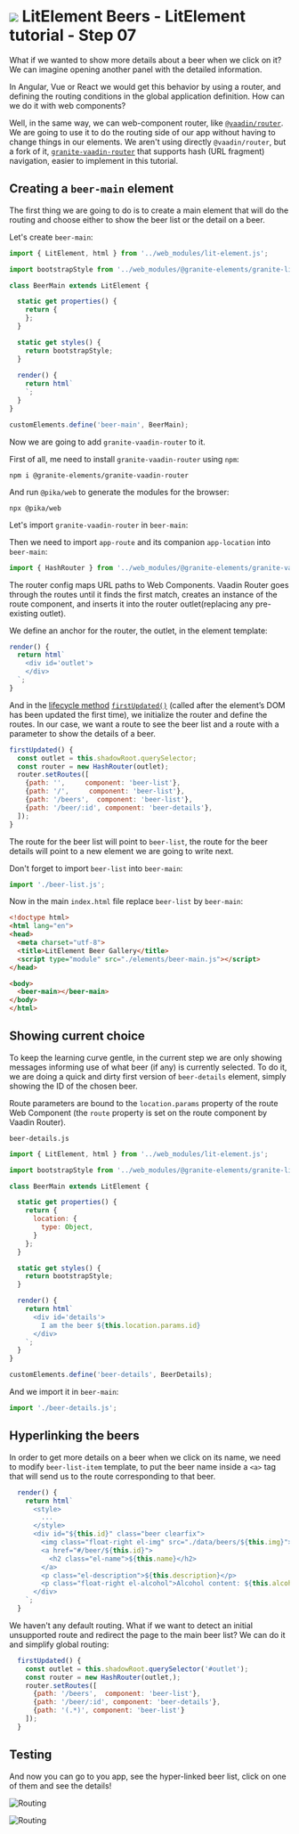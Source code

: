 # ![](/img/logo-25px.png) LitElement Beers - LitElement tutorial - Step 07


What if we wanted to show more details about a beer when we click on it? We can imagine opening another panel with the detailed information.

In Angular, Vue or React we would get this behavior by using a router, and defining the routing conditions in the global application definition. How can we do it with web components?

Well, in the same way, we can web-component router, like [`@vaadin/router`](https://vaadin.com/router). We are going to use it to do the routing side of our app without having to change things in our elements. We aren't using directly `@vaadin/router`, but a fork of it, [`granite-vaadin-router`]() that supports hash (URL fragment) navigation, easier to implement in this tutorial.

## Creating a `beer-main` element

The first thing we are going to do is to create a main element that will do the routing and choose either to show the beer list or the detail on a beer.

Let's create `beer-main`:

```js
import { LitElement, html } from '../web_modules/lit-element.js';

import bootstrapStyle from '../web_modules/@granite-elements/granite-lit-bootstrap.js';

class BeerMain extends LitElement {

  static get properties() {
    return { 
    };
  }

  static get styles() {
    return bootstrapStyle;
  }
  
  render() {
    return html`
    `;
  }
}

customElements.define('beer-main', BeerMain);
```

Now we are going to add `granite-vaadin-router` to it. 

First of all, me need to install `granite-vaadin-router` using `npm`:

```shell
npm i @granite-elements/granite-vaadin-router
```

And run `@pika/web` to generate the modules for the browser:

```
npx @pika/web
```

Let's import `granite-vaadin-router` in `beer-main`:


Then we need to import `app-route` and its companion `app-location` into `beer-main`:

```js
import { HashRouter } from '../web_modules/@granite-elements/granite-vaadin-router.js';
```


The router config maps URL paths to Web Components. Vaadin Router goes through the routes until it finds the first match, creates an instance of the route component, and inserts it into the router outlet(replacing any pre-existing outlet).

We define an anchor for the router, the outlet, in the element template:

```js
render() {
  return html`
    <div id='outlet'>
    </div>
  `;
}
```

And in the [lifecycle method](https://lit-element.polymer-project.org/guide/lifecycle) [`firstUpdated()`](https://lit-element.polymer-project.org/guide/lifecycle#firstupdated) (called after the element’s DOM has been updated the first time), we initialize the router and define the routes. In our case, we want a route to see the beer list and a route with a parameter to show the details of a beer.

```js
firstUpdated() {  
  const outlet = this.shadowRoot.querySelector;
  const router = new HashRouter(outlet);
  router.setRoutes([
    {path: '',     component: 'beer-list'},
    {path: '/',     component: 'beer-list'},
    {path: '/beers',  component: 'beer-list'},
    {path: '/beer/:id', component: 'beer-details'},
  ]);
}
```

The route for the beer list will point to `beer-list`, the route for the beer details will point to a new element we are going to write next.

Don't forget to import `beer-list` into `beer-main`:

```js
import './beer-list.js';
```

Now in the main `index.html` file replace `beer-list` by `beer-main`:

```html
<!doctype html>
<html lang="en">
<head>
  <meta charset="utf-8">
  <title>LitElement Beer Gallery</title>
  <script type="module" src="./elements/beer-main.js"></script>
</head>

<body>
  <beer-main></beer-main>
</body>
</html>
```


## Showing current choice

To keep the learning curve gentle, in the current step we are only showing messages informing use of what beer (if any) is currently selected. To do it, we are doing a quick and dirty first version of `beer-details` element, simply showing the ID of the chosen beer.

Route parameters are bound to the `location.params` property of the route Web Component (the `route` property is set on the route component by Vaadin Router).

`beer-details.js`
```js
import { LitElement, html } from '../web_modules/lit-element.js';

import bootstrapStyle from '../web_modules/@granite-elements/granite-lit-bootstrap.js';

class BeerMain extends LitElement {

  static get properties() {
    return { 
      location: {
        type: Object,
      }
    };
  }

  static get styles() {
    return bootstrapStyle;
  }

  render() {
    return html`
      <div id='details'>
        I am the beer ${this.location.params.id}
      </div>
    `;
  }
}

customElements.define('beer-details', BeerDetails);
```

And we import it in `beer-main`:

```js
import './beer-details.js';
```



## Hyperlinking the beers

In order to get more details on a beer when we click on its name, we need to modify `beer-list-item` template, to put the beer name inside a `<a>` tag that will send us to the route corresponding to that beer.

```js
  render() {
    return html`
      <style>
        ...
      </style>
      <div id="${this.id}" class="beer clearfix">
        <img class="float-right el-img" src="./data/beers/${this.img}">
        <a href="#/beer/${this.id}">
          <h2 class="el-name">${this.name}</h2>
        </a>        
        <p class="el-description">${this.description}</p>
        <p class="float-right el-alcohol">Alcohol content: ${this.alcohol}%</p>
      </div>
    `;
  }
```

We haven't any default routing. What if we want to detect an initial unsupported route and redirect the page to the main beer list? We can do it and simplify global routing:

```js
  firstUpdated() {
    const outlet = this.shadowRoot.querySelector('#outlet');
    const router = new HashRouter(outlet,);
    router.setRoutes([
      {path: '/beers',  component: 'beer-list'},
      {path: '/beer/:id', component: 'beer-details'},
      {path: '(.*)', component: 'beer-list'}
    ]);
  }
```

## Testing

And now you can go to you app, see the hyper-linked beer list, click on one of them and see the details!

![Routing](../img/step-07-01.jpg)

![Routing](../img/step-07-02.jpg)